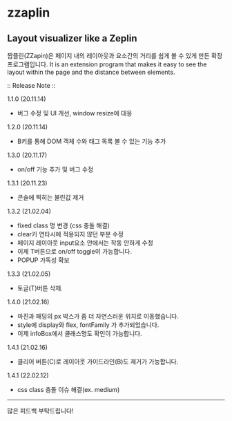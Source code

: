 # zzaplin

## Layout visualizer like a Zeplin

짭플린(ZZapin)은 페이지 내의 레이아웃과 요소간의 거리를 쉽게 볼 수 있게 만든 확장 프로그램입니다.
It is an extension program that makes it easy to see the layout within the page and the distance between elements.

:: Release Note ::

1.1.0 (20.11.14)
- 버그 수정 및 UI 개선, window resize에 대응

1.2.0 (20.11.14)
- B키를 통해 DOM 객체 수와 태그 목록 볼 수 있는 기능 추가

1.3.0 (20.11.17)
- on/off 기능 추가 및 버그 수정

1.3.1 (20.11.23)
- 콘솔에 찍히는 불린값 제거

1.3.2 (21.02.04)
- fixed class 명 변경 (css 충돌 해결)
- clear키 연타시에 적용되지 않던 부분 수정
- 페이지 레이아웃 input요소 안에서는 작동 안하게 수정
- 이제 T버튼으로 on/off toggle이 가능합니다.
- POPUP 가독성 확보

1.3.3 (21.02.05)
- 토글(T)버튼 삭제.

1.4.0 (21.02.16)
- 마진과 패딩의 px 박스가 좀 더 자연스러운 위치로 이동했습니다.
- style에 display와 flex, fontFamily 가 추가되었습니다.
- 이제 infoBox에서 클래스명도 확인이 가능합니다.

1.4.1 (21.02.16)
- 클리어 버튼(C)로 레이아웃 가이드라인(B)도 제거가 가능합니다.

1.4.1 (22.02.12)
- css class 충돌 이슈 해결(ex. medium)
---

많은 피드백 부탁드립니다!
